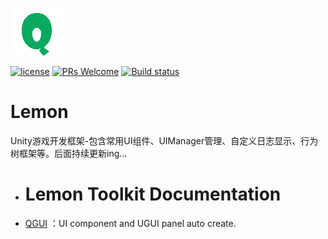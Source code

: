 ![Logo](./Image/logo.png)

[![license](http://img.shields.io/badge/license-MIT-blue.svg)](https://github.com/Tencent/InjectFix/blob/master/LICENSE)
[![PRs Welcome](https://img.shields.io/badge/PRs-welcome-blue.svg)](https://github.com/Tencent/InjectFix/pulls)
[![Build status](https://travis-ci.org/Tencent/InjectFix.svg?branch=master)](https://travis-ci.org/Tencent/InjectFix)

# Lemon

Unity游戏开发框架-包含常用UI组件、UIManager管理、自定义日志显示、行为树框架等。后面持续更新ing...

* # Lemon Toolkit Documentation

* [QGUI](./Docs/Readme.md) ：UI component and UGUI panel auto create.
